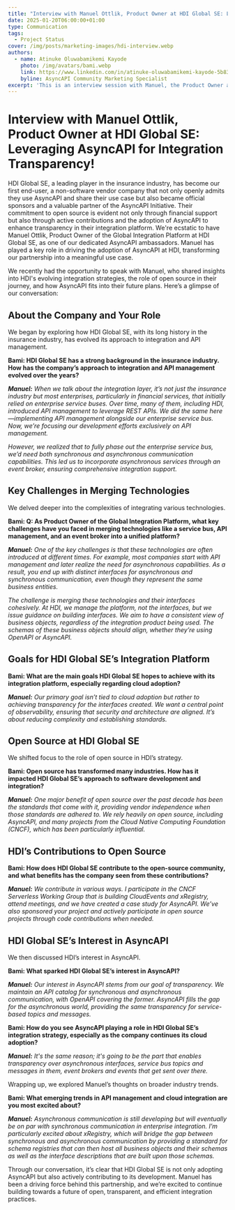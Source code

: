```yaml
---
title: "Interview with Manuel Ottlik, Product Owner at HDI Global SE: Leveraging AsyncAPI for Integration Transparency!"
date: 2025-01-20T06:00:00+01:00
type: Communication
tags:
  - Project Status
cover: /img/posts/marketing-images/hdi-interview.webp
authors:
  - name: Atinuke Oluwabamikemi Kayode
    photo: /img/avatars/bami.webp
    link: https://www.linkedin.com/in/atinuke-oluwabamikemi-kayode-5b838b1b7/
    byline: AsyncAPI Community Marketing Specialist
excerpt: 'This is an interview session with Manuel, the Product Owner at HDI Global SE explaining how they use AsyncAPI to maintain their API catalog.'
---
```



# Interview with Manuel Ottlik, Product Owner at HDI Global SE: Leveraging AsyncAPI for Integration Transparency!

HDI Global SE, a leading player in the insurance industry, has become our first end-user, a non-software vendor company that not only openly admits they use AsyncAPI and share their use case but also became official sponsors and a valuable partner of the AsyncAPI Initiative. Their commitment to open source is evident not only through financial support but also through active contributions and the adoption of AsyncAPI to enhance transparency in their integration platform. We're ecstatic to have Manuel Ottlik, Product Owner of the Global Integration Platform at HDI Global SE, as one of our dedicated AsyncAPI ambassadors. Manuel has played a key role in driving the adoption of AsyncAPI at HDI, transforming our partnership into a meaningful use case.

We recently had the opportunity to speak with Manuel, who shared insights into HDI's evolving integration strategies, the role of open source in their journey, and how AsyncAPI fits into their future plans. Here’s a glimpse of our conversation:


## About the Company and Your Role
We began by exploring how HDI Global SE, with its long history in the insurance industry, has evolved its approach to integration and API management.

**Bami: HDI Global SE has a strong background in the insurance industry. How has the company’s approach to integration and API management evolved over the years?**

***Manuel:** When we talk about the integration layer, it’s not just the insurance industry but most enterprises, particularly in financial services, that initially relied on enterprise service buses. Over time, many of them, including HDI, introduced API management to leverage REST APIs. We did the same here—implementing API management alongside our enterprise service bus. Now, we’re focusing our development efforts exclusively on API management.*

*However, we realized that to fully phase out the enterprise service bus, we’d need both synchronous and asynchronous communication capabilities. This led us to incorporate asynchronous services through an event broker, ensuring comprehensive integration support.*


## Key Challenges in Merging Technologies

We delved deeper into the complexities of integrating various technologies.

**Bami: Q: As Product Owner of the Global Integration Platform, what key challenges have you faced in merging technologies like a service bus, API management, and an event broker into a unified platform?**

***Manuel:** One of the key challenges is that these technologies are often introduced at different times. For example, most companies start with API management and later realize the need for asynchronous capabilities. As a result, you end up with distinct interfaces for asynchronous and synchronous communication, even though they represent the same business entities.*

*The challenge is merging these technologies and their interfaces cohesively. At HDI, we manage the platform, not the interfaces, but we issue guidance on building interfaces. We aim to have a consistent view of business objects, regardless of the integration product being used. The schemas of these business objects should align, whether they’re using OpenAPI or AsyncAPI.*

## Goals for HDI Global SE’s Integration Platform

**Bami: What are the main goals HDI Global SE hopes to achieve with its integration platform, especially regarding cloud adoption?**


***Manuel:** Our primary goal isn’t tied to cloud adoption but rather to achieving transparency for the interfaces created. We want a central point of observability, ensuring that security and architecture are aligned. It’s about reducing complexity and establishing standards.*

## Open Source at HDI Global SE

We shifted focus to the role of open source in HDI’s strategy.

**Bami: Open source has transformed many industries. How has it impacted HDI Global SE’s approach to software development and integration?**

***Manuel:** One major benefit of open source over the past decade has been the standards that come with it, providing vendor independence when those standards are adhered to. We rely heavily on open source, including AsyncAPI, and many projects from the Cloud Native Computing Foundation (CNCF), which has been particularly influential.*

## HDI’s Contributions to Open Source

**Bami: How does HDI Global SE contribute to the open-source community, and what benefits has the company seen from these contributions?**

***Manuel:** We contribute in various ways. I participate in the CNCF Serverless Working Group that is building CloudEvents and xRegistry, attend meetings, and we have created a case study for AsyncAPI. We’ve also sponsored your project and actively participate in open source projects through code contributions when needed.*


## HDI Global SE’s Interest in AsyncAPI

We then discussed HDI’s interest in AsyncAPI.

**Bami: What sparked HDI Global SE’s interest in AsyncAPI?**

***Manuel:** Our interest in AsyncAPI stems from our goal of transparency. We maintain an API catalog for synchronous and asynchronous communication, with OpenAPI covering the former. AsyncAPI fills the gap for the asynchronous world, providing the same transparency for service-based topics and messages.*

**Bami: How do you see AsyncAPI playing a role in HDI Global SE’s integration strategy, especially as the company continues its cloud adoption?**


***Manuel:** It's the same reason; it's going to be the part that enables transparency over asynchronous interfaces, service bus topics and messages in them, event brokers and events that get sent over there.*

Wrapping up, we explored Manuel’s thoughts on broader industry trends.

**Bami: What emerging trends in API management and cloud integration are you most excited about?**

***Manuel:** Asynchronous communication is still developing but will eventually be on par with synchronous communication in enterprise integration. I’m particularly excited about xRegistry, which will bridge the gap between synchronous and asynchronous communication by providing a standard for schema registries that can then host all business objects and their schemas as well as the interface descriptions that are built upon those schemas.*


Through our conversation, it’s clear that HDI Global SE is not only adopting AsyncAPI but also actively contributing to its development. Manuel has been a driving force behind this partnership, and we’re excited to continue building towards a future of open, transparent, and efficient integration practices.




